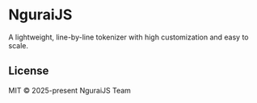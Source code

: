 # NguraiJS

A lightweight, line-by-line tokenizer with high customization and easy to scale.

## License

MIT © 2025-present NguraiJS Team
